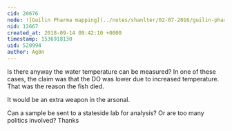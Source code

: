 ```yaml
---
cid: 20676
node: ![Guilin Pharma mapping](../notes/shanlter/02-07-2016/guilin-pharma-mapping)
nid: 12667
created_at: 2018-09-14 09:42:10 +0000
timestamp: 1536918130
uid: 520994
author: Ag8n
---
```


Is there anyway the water temperature can be measured?  In one of these cases, the claim was that the DO was lower due to increased temperature.  That was the reason the fish died.

It would be an extra weapon in the arsonal.  

Can a sample be sent to a stateside lab for analysis?  Or are too many politics involved?  Thanks

